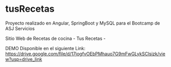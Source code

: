 # tusRecetas
Proyecto realizado en Angular, SpringBoot y MySQL para el Bootcamp de ASJ Servicios

Sitio Web de Recetas de cocina - Tus Recetas -

DEMO Disponible en el siguiente Link: https://drive.google.com/file/d/17jogfvOEbPMhauo7G9mFwGLykSClsizk/view?usp=drive_link
